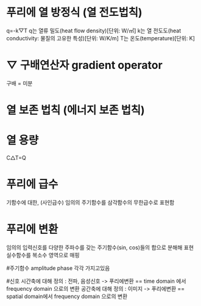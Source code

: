 # 푸리에 열 방정식 (열 전도법칙)
q=-k▽T
q는 열류 밀도(heat flow density)[단위: W/㎡]
k는 열 전도도(heat conductivity: 물질의 고유한 특성)[단위: W/K/m]
T는 온도(temperature)[단위: K]

# ▽ 구배연산자 gradient operator
구배 = 미분

# 열 보존 법칙 (에너지 보존 법칙)

# 열 용량
C△T=Q

# 푸리에 급수
기함수에 대한, (사인급수)
임의의 주기함수를 
삼각함수의 무한급수로 표현함


# 푸리에 변환
임의의 입력신호를 다양한 주파수를 갖는 주기함수(sin, cos)들의 합으로 분해해 표현
실수함수를 복소수 영역으로 매핑

#주기함수
amplitude
phase
각각 가지고있음

#신호
시간축에 대해 정의 : 전파, 음성신호 
-> 푸리에변환 == time domain 에서 frequency domain 으로의 변환
공간축에 대해 정의 : 이미지 
-> 푸리에변환 == spatial domain에서 frequency domain 으로의 변환


